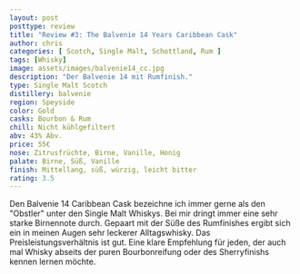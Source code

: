 ```yaml
---
layout: post
posttype: review
title: "Review #3: The Balvenie 14 Years Caribbean Cask"
author: chris
categories: [ Scotch, Single Malt, Schottland, Rum ]
tags: [Whisky]
image: assets/images/balvenie14_cc.jpg
description: "Der Balvenie 14 mit Rumfinish."
type: Single Malt Scotch
distillery: balvenie
region: Speyside
color: Gold
casks: Bourbon & Rum
chill: Nicht kühlgefiltert
abv: 43% Abv.
price: 55€
nose: Zitrusfrüchte, Birne, Vanille, Honig
palate: Birne, Süß, Vanille
finish: Mittellang, süß, würzig, leicht bitter
rating: 3.5
---
```


Den Balvenie 14 Caribbean Cask bezeichne ich immer gerne als den "Obstler" unter den Single Malt Whiskys. Bei mir dringt immer eine sehr starke Birnennote durch. Gepaart mit der Süße des Rumfinishes ergibt sich ein in meinen Augen sehr leckerer Alltagswhisky. Das Preisleistungsverhältnis ist gut. Eine klare Empfehlung für jeden, der auch mal Whisky abseits der puren Bourbonreifung oder des Sherryfinishs kennen lernen möchte.
